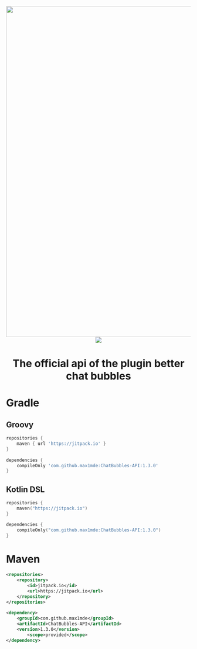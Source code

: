 <div align="center">
<img width="900px" src="https://github.com/max1mde/ChatBubbles-API/assets/114857048/d27018df-972d-4796-8a5d-6eab02f05f89"><br>
<a href="https://jitpack.io/#max1mde/ChatBubbles-API">
<img src="https://jitpack.io/v/max1mde/ChatBubbles-API.svg">
</a>
<h1>The official api of the plugin better chat bubbles</h1>
</div>

# Gradle

## Groovy
```groovy
repositories {
	maven { url 'https://jitpack.io' }
}
    
dependencies {
	compileOnly 'com.github.max1mde:ChatBubbles-API:1.3.0'
}
```

## Kotlin DSL
```kotlin
repositories {
    maven("https://jitpack.io")
}

dependencies {
    compileOnly("com.github.max1mde:ChatBubbles-API:1.3.0")
}
```

# Maven
  
```xml
<repositories>
	<repository>
		<id>jitpack.io</id>
		<url>https://jitpack.io</url>
	</repository>
</repositories>
  
<dependency>
	<groupId>com.github.max1mde</groupId>
	<artifactId>ChatBubbles-API</artifactId>
	<version>1.3.0</version>
        <scope>provided</scope>
</dependency>
```
